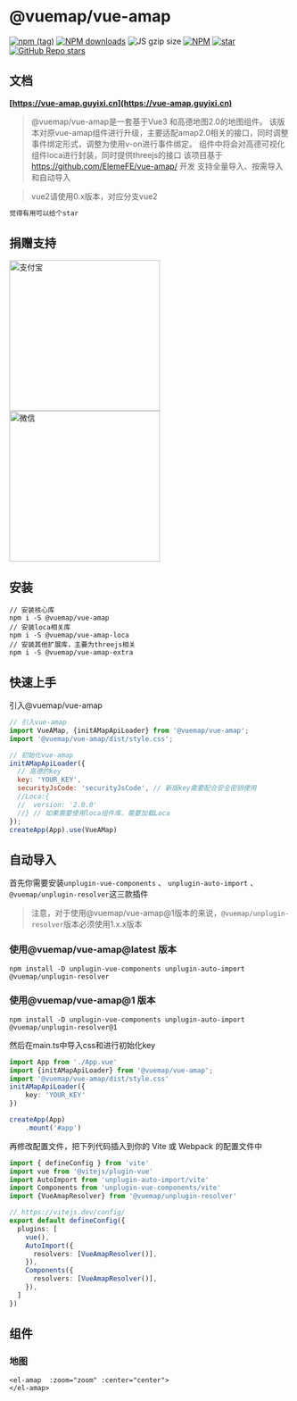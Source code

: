 
# @vuemap/vue-amap
[![npm (tag)](https://img.shields.io/npm/v/@vuemap/vue-amap)](https://www.npmjs.org/package/@vuemap/vue-amap)
[![NPM downloads](https://img.shields.io/npm/dm/@vuemap/vue-amap.svg)](https://npmjs.org/package/@vuemap/vue-amap)
![JS gzip size](https://img.shields.io/bundlephobia/minzip/%40vuemap/vue-amap/latest)
[![NPM](https://img.shields.io/npm/l/@vuemap/vue-amap)](https://gitee.com/guyangyang/vue-amap)
[![star](https://gitee.com/guyangyang/vue-amap/badge/star.svg?theme=dark)](https://gitee.com/guyangyang/vue-amap/stargazers)
[![GitHub Repo stars](https://img.shields.io/github/stars/yangyanggu/vue-amap)](https://github.com/yangyanggu/vue-amap)

## 文档
**[https://vue-amap.guyixi.cn](https://vue-amap.guyixi.cn)**

> @vuemap/vue-amap是一套基于Vue3 和高德地图2.0的地图组件。
> 该版本对原vue-amap组件进行升级，主要适配amap2.0相关的接口，同时调整事件绑定形式，调整为使用v-on进行事件绑定。
> 组件中将会对高德可视化组件loca进行封装，同时提供threejs的接口
> 该项目基于 https://github.com/ElemeFE/vue-amap/ 开发
> 支持全量导入、按需导入和自动导入

>vue2请使用0.x版本，对应分支vue2

```html
觉得有用可以给个star
```

## 捐赠支持
<img src="./image/zhifubao.jpg" alt="支付宝" width="270px" />
<img src="./image/weixin.png" alt="微信" width="270px"/>

## 安装
```
// 安装核心库
npm i -S @vuemap/vue-amap
// 安装loca相关库
npm i -S @vuemap/vue-amap-loca
// 安装其他扩展库，主要为threejs相关
npm i -S @vuemap/vue-amap-extra
```

## 快速上手

引入@vuemap/vue-amap

```javascript
// 引入vue-amap
import VueAMap, {initAMapApiLoader} from '@vuemap/vue-amap';
import '@vuemap/vue-amap/dist/style.css';

// 初始化vue-amap
initAMapApiLoader({
  // 高德的key
  key: 'YOUR_KEY',
  securityJsCode: 'securityJsCode', // 新版key需要配合安全密钥使用
  //Loca:{
  //  version: '2.0.0'
  //} // 如果需要使用loca组件库，需要加载Loca
});
createApp(App).use(VueAMap)

```

## 自动导入
首先你需要安装```unplugin-vue-components``` 、 ```unplugin-auto-import``` 、 ```@vuemap/unplugin-resolver```这三款插件

> 注意，对于使用@vuemap/vue-amap@1版本的来说，```@vuemap/unplugin-resolver```版本必须使用1.x.x版本

### 使用@vuemap/vue-amap@latest 版本
```shell
npm install -D unplugin-vue-components unplugin-auto-import @vuemap/unplugin-resolver
```

### 使用@vuemap/vue-amap@1 版本
```shell
npm install -D unplugin-vue-components unplugin-auto-import @vuemap/unplugin-resolver@1
```

然后在main.ts中导入css和进行初始化key
```ts
import App from './App.vue'
import {initAMapApiLoader} from '@vuemap/vue-amap';
import '@vuemap/vue-amap/dist/style.css'
initAMapApiLoader({
    key: 'YOUR_KEY'
})

createApp(App)
    .mount('#app')
```
再修改配置文件，把下列代码插入到你的 Vite 或 Webpack 的配置文件中
```ts
import { defineConfig } from 'vite'
import vue from '@vitejs/plugin-vue'
import AutoImport from 'unplugin-auto-import/vite'
import Components from 'unplugin-vue-components/vite'
import {VueAmapResolver} from '@vuemap/unplugin-resolver'

// https://vitejs.dev/config/
export default defineConfig({
  plugins: [
    vue(),
    AutoImport({
      resolvers: [VueAmapResolver()],
    }),
    Components({
      resolvers: [VueAmapResolver()],
    }),
  ]
})
```

## 组件

### 地图

```vue
<el-amap  :zoom="zoom" :center="center">
</el-amap>
```

